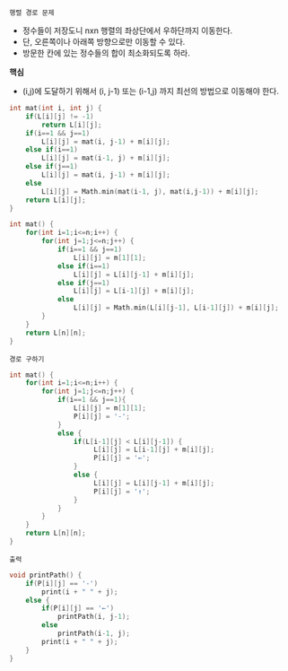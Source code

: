 `행렬 경로 문제`

- 정수들이 저장도니 nxn 행렬의 좌상단에서 우하단까지 이동한다.
- 단, 오른쪽이나 아래쪽 방향으로만 이동할 수 있다.
- 방문한 칸에 있는 정수들의 합이 최소화되도록 하라.

**핵심**

- (i,j)에 도달하기 위해서 (i, j-1) 또는 (i-1,j) 까지 최선의 방법으로 이동해야 한다.

<Memoization>

```c++
int mat(int i, int j) {
    if(L[i][j] != -1)
        return L[i][j];
    if(i==1 && j==1)
        L[i][j] = mat(i, j-1) + m[i][j];
    else if(i==1)
        L[i][j] = mat(i-1, j) + m[i][j];
    else if(j==1)
        L[i][j] = mat(i, j-1) + m[i][j];
    else
        L[i][j] = Math.min(mat(i-1, j), mat(i,j-1)) + m[i][j];
    return L[i][j];
}
```

<Dynamic Programming>

```c++
int mat() {
    for(int i=1;i<=n;i++) {
        for(int j=1;j<=n;j++) {
            if(i==1 && j==1)
                L[i][j] = m[1][1];
            else if(i==1)
                L[i][j] = L[i][j-1] + m[i][j];
            else if(j==1)
                L[i][j] = L[i-1][j] + m[i][j];
            else
                L[i][j] = Math.min(L[i][j-1], L[i-1][j]) + m[i][j];
        }
    }
    return L[n][n];
}
```

`경로 구하기`

```c++
int mat() {
    for(int i=1;i<=n;i++) {
        for(int j=1;j<=n;j++) {
            if(i==1 && j==1){
                L[i][j] = m[1][1];
                P[i][j] = '-';
            }
            else {
                if(L[i-1][j] < L[i][j-1]) {
                     L[i][j] = L[i-1][j] + m[i][j];
                     P[i][j] = '←';
                }
                else {
                     L[i][j] = L[i][j-1] + m[i][j];
                     P[i][j] = '↑';
                }
            }
        }
    }
    return L[n][n];
}
```

`출력`

```c++
void printPath() {
    if(P[i][j] == '-')
        print(i + " " + j);
    else {
        if(P[i][j] == '←')
            printPath(i, j-1);
        else
            printPath(i-1, j);
        print(i + " " + j);
    }
}
```
